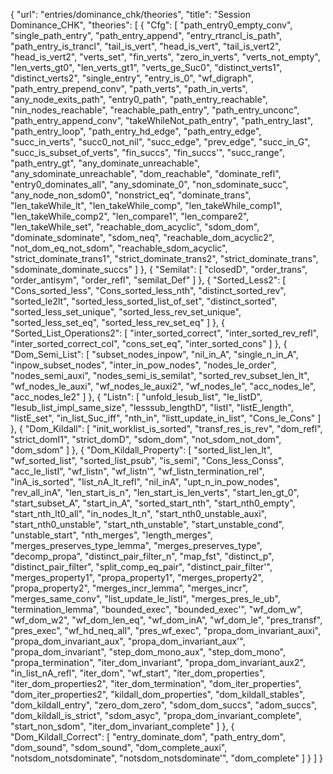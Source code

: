 {
    "url": "entries/dominance_chk/theories",
    "title": "Session Dominance_CHK",
    "theories": [
        {
            "Cfg": [
                "path_entry0_empty_conv",
                "single_path_entry",
                "path_entry_append",
                "entry_rtrancl_is_path",
                "path_entry_is_trancl",
                "tail_is_vert",
                "head_is_vert",
                "tail_is_vert2",
                "head_is_vert2",
                "verts_set",
                "fin_verts",
                "zero_in_verts",
                "verts_not_empty",
                "len_verts_gt0",
                "len_verts_gt1",
                "verts_ge_Suc0",
                "distinct_verts1",
                "distinct_verts2",
                "single_entry",
                "entry_is_0",
                "wf_digraph",
                "path_entry_prepend_conv",
                "path_verts",
                "path_in_verts",
                "any_node_exits_path",
                "entry0_path",
                "path_entry_reachable",
                "nin_nodes_reachable",
                "reachable_path_entry",
                "path_entry_unconc",
                "path_entry_append_conv",
                "takeWhileNot_path_entry",
                "path_entry_last",
                "path_entry_loop",
                "path_entry_hd_edge",
                "path_entry_edge",
                "succ_in_verts",
                "succ0_not_nil",
                "succ_edge",
                "prev_edge",
                "succ_in_G",
                "succ_is_subset_of_verts",
                "fin_succs",
                "fin_succs'",
                "succ_range",
                "path_entry_gt",
                "any_dominate_unreachable",
                "any_sdominate_unreachable",
                "dom_reachable",
                "dominate_refl",
                "entry0_dominates_all",
                "any_sdominate_0",
                "non_sdominate_succ",
                "any_node_non_sdom0",
                "nonstrict_eq",
                "dominate_trans",
                "len_takeWhile_lt",
                "len_takeWhile_comp",
                "len_takeWhile_comp1",
                "len_takeWhile_comp2",
                "len_compare1",
                "len_compare2",
                "len_takeWhile_set",
                "reachable_dom_acyclic",
                "sdom_dom",
                "dominate_sdominate",
                "sdom_neq",
                "reachable_dom_acyclic2",
                "not_dom_eq_not_sdom",
                "reachable_sdom_acyclic",
                "strict_dominate_trans1",
                "strict_dominate_trans2",
                "strict_dominate_trans",
                "sdominate_dominate_succs"
            ]
        },
        {
            "Semilat": [
                "closedD",
                "order_trans",
                "order_antisym",
                "order_refl",
                "semilat_Def"
            ]
        },
        {
            "Sorted_Less2": [
                "Cons_sorted_less",
                "Cons_sorted_less_nth",
                "distinct_sorted_rev",
                "sorted_le2lt",
                "sorted_less_sorted_list_of_set",
                "distinct_sorted",
                "sorted_less_set_unique",
                "sorted_less_rev_set_unique",
                "sorted_less_set_eq",
                "sorted_less_rev_set_eq"
            ]
        },
        {
            "Sorted_List_Operations2": [
                "inter_sorted_correct",
                "inter_sorted_rev_refl",
                "inter_sorted_correct_col",
                "cons_set_eq",
                "inter_sorted_cons"
            ]
        },
        {
            "Dom_Semi_List": [
                "subset_nodes_inpow",
                "nil_in_A",
                "single_n_in_A",
                "inpow_subset_nodes",
                "inter_in_pow_nodes",
                "nodes_le_order",
                "nodes_semi_auxi",
                "nodes_semi_is_semilat",
                "sorted_rev_subset_len_lt",
                "wf_nodes_le_auxi",
                "wf_nodes_le_auxi2",
                "wf_nodes_le",
                "acc_nodes_le",
                "acc_nodes_le2"
            ]
        },
        {
            "Listn": [
                "unfold_lesub_list",
                "le_listD",
                "lesub_list_impl_same_size",
                "lesssub_lengthD",
                "listI",
                "listE_length",
                "listE_set",
                "in_list_Suc_iff",
                "nth_in",
                "listt_update_in_list",
                "Cons_le_Cons"
            ]
        },
        {
            "Dom_Kildall": [
                "init_worklist_is_sorted",
                "transf_res_is_rev",
                "dom_refl",
                "strict_domI1",
                "strict_domD",
                "sdom_dom",
                "not_sdom_not_dom",
                "dom_sdom"
            ]
        },
        {
            "Dom_Kildall_Property": [
                "sorted_list_len_lt",
                "wf_sorted_list",
                "sorted_list_psub",
                "is_semi",
                "Cons_less_Conss",
                "acc_le_listI",
                "wf_listn",
                "wf_listn'",
                "wf_listn_termination_rel",
                "inA_is_sorted",
                "list_nA_lt_refl",
                "nil_inA",
                "upt_n_in_pow_nodes",
                "rev_all_inA",
                "len_start_is_n",
                "len_start_is_len_verts",
                "start_len_gt_0",
                "start_subset_A",
                "start_in_A",
                "sorted_start_nth",
                "start_nth0_empty",
                "start_nth_lt0_all",
                "in_nodes_lt_n",
                "start_nth0_unstable_auxi",
                "start_nth0_unstable",
                "start_nth_unstable",
                "start_unstable_cond",
                "unstable_start",
                "nth_merges",
                "length_merges",
                "merges_preserves_type_lemma",
                "merges_preserves_type",
                "decomp_propa",
                "distinct_pair_filter_n",
                "map_fst",
                "distinct_p",
                "distinct_pair_filter",
                "split_comp_eq_pair",
                "distinct_pair_filter'",
                "merges_property1",
                "propa_property1",
                "merges_property2",
                "propa_property2",
                "merges_incr_lemma",
                "merges_incr",
                "merges_same_conv",
                "list_update_le_listI",
                "merges_pres_le_ub",
                "termination_lemma",
                "bounded_exec",
                "bounded_exec'",
                "wf_dom_w",
                "wf_dom_w2",
                "wf_dom_len_eq",
                "wf_dom_inA",
                "wf_dom_le",
                "pres_transf",
                "pres_exec",
                "wf_hd_neq_all",
                "pres_wf_exec",
                "propa_dom_invariant_auxi",
                "propa_dom_invariant_aux",
                "propa_dom_invariant_aux'",
                "propa_dom_invariant",
                "step_dom_mono_aux",
                "step_dom_mono",
                "propa_termination",
                "iter_dom_invariant",
                "propa_dom_invariant_aux2",
                "in_list_nA_refl",
                "iter_dom",
                "wf_start",
                "iter_dom_properties",
                "iter_dom_properties2",
                "iter_dom_termination",
                "dom_iter_properties",
                "dom_iter_properties2",
                "kildall_dom_properties",
                "dom_kildall_stables",
                "dom_kildall_entry",
                "zero_dom_zero",
                "sdom_dom_succs",
                "adom_succs",
                "dom_kildall_is_strict",
                "sdom_asyc",
                "propa_dom_invariant_complete",
                "start_non_sdom",
                "iter_dom_invariant_complete"
            ]
        },
        {
            "Dom_Kildall_Correct": [
                "entry_dominate_dom",
                "path_entry_dom",
                "dom_sound",
                "sdom_sound",
                "dom_complete_auxi",
                "notsdom_notsdominate",
                "notsdom_notsdominate'",
                "dom_complete"
            ]
        }
    ]
}